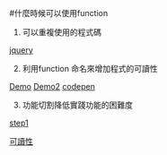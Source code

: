 #什麼時候可以使用function

1. 可以重複使用的程式碼

[jquery](https://jquery.com/)

2. 利用function 命名來增加程式的可讀性

[Demo](example/test/index.js)
[Demo2](example/function-readable.html)
[codepen](http://codepen.io/Tomas-Lin/pen/ZboGoa?editors=101)

3. 功能切割降低實踐功能的困難度

[step1](example/buy-car/step1.html)

[可讀性](example/function-readable.html)

